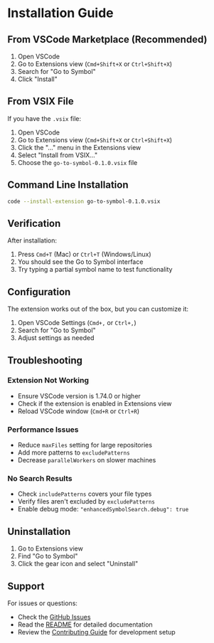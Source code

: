 # Installation Guide

## From VSCode Marketplace (Recommended)

1. Open VSCode
2. Go to Extensions view (`Cmd+Shift+X` or `Ctrl+Shift+X`)
3. Search for "Go to Symbol"
4. Click "Install"

## From VSIX File

If you have the `.vsix` file:

1. Open VSCode
2. Go to Extensions view (`Cmd+Shift+X` or `Ctrl+Shift+X`)
3. Click the "..." menu in the Extensions view
4. Select "Install from VSIX..."
5. Choose the `go-to-symbol-0.1.0.vsix` file

## Command Line Installation

```bash
code --install-extension go-to-symbol-0.1.0.vsix
```

## Verification

After installation:

1. Press `Cmd+T` (Mac) or `Ctrl+T` (Windows/Linux)
2. You should see the Go to Symbol interface
3. Try typing a partial symbol name to test functionality

## Configuration

The extension works out of the box, but you can customize it:

1. Open VSCode Settings (`Cmd+,` or `Ctrl+,`)
2. Search for "Go to Symbol"
3. Adjust settings as needed

## Troubleshooting

### Extension Not Working
- Ensure VSCode version is 1.74.0 or higher
- Check if the extension is enabled in Extensions view
- Reload VSCode window (`Cmd+R` or `Ctrl+R`)

### Performance Issues
- Reduce `maxFiles` setting for large repositories
- Add more patterns to `excludePatterns`
- Decrease `parallelWorkers` on slower machines

### No Search Results
- Check `includePatterns` covers your file types
- Verify files aren't excluded by `excludePatterns`
- Enable debug mode: `"enhancedSymbolSearch.debug": true`

## Uninstallation

1. Go to Extensions view
2. Find "Go to Symbol"
3. Click the gear icon and select "Uninstall"

## Support

For issues or questions:
- Check the [GitHub Issues](https://github.com/example/go-to-symbol/issues)
- Read the [README](README.md) for detailed documentation
- Review the [Contributing Guide](CONTRIBUTING.md) for development setup